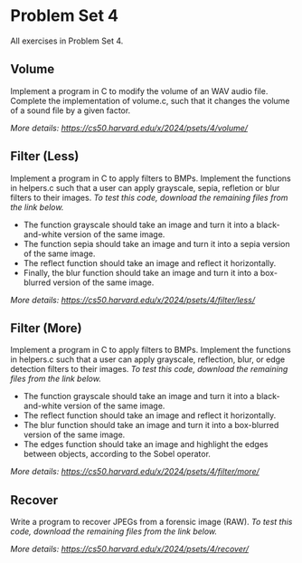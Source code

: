 # Problem Set 4
All exercises in Problem Set 4.

## Volume
Implement a program in C to modify the volume of an WAV audio file. Complete the implementation of volume.c, such that it changes the volume of a sound file by a given factor.

*More details: https://cs50.harvard.edu/x/2024/psets/4/volume/*

## Filter (Less)
Implement a program in C to apply filters to BMPs. Implement the functions in helpers.c such that a user can apply grayscale, sepia, refletion or blur filters to their images.
*To test this code, download the remaining files from the link below.*

- The function grayscale should take an image and turn it into a black-and-white version of the same image.
- The function sepia should take an image and turn it into a sepia version of the same image.
- The reflect function should take an image and reflect it horizontally.
- Finally, the blur function should take an image and turn it into a box-blurred version of the same image.

*More details: https://cs50.harvard.edu/x/2024/psets/4/filter/less/*

## Filter (More)
Implement a program in C to apply filters to BMPs. Implement the functions in helpers.c such that a user can apply grayscale, reflection, blur, or edge detection filters to their images.
*To test this code, download the remaining files from the link below.*

- The function grayscale should take an image and turn it into a black-and-white version of the same image.
- The reflect function should take an image and reflect it horizontally.
- The blur function should take an image and turn it into a box-blurred version of the same image.
- The edges function should take an image and highlight the edges between objects, according to the Sobel operator.

*More details: https://cs50.harvard.edu/x/2024/psets/4/filter/more/*

## Recover
Write a program to recover JPEGs from a forensic image (RAW).
*To test this code, download the remaining files from the link below.*

*More details: https://cs50.harvard.edu/x/2024/psets/4/recover/*